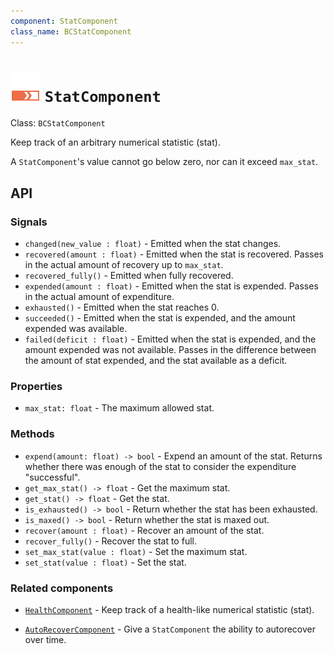 ```yaml
---
component: StatComponent
class_name: BCStatComponent
---
```


# <img src="../addons/bc-components/stat/stat.svg" width="48" height="48"> `StatComponent`

Class: `BCStatComponent`

Keep track of an arbitrary numerical statistic (stat).

A `StatComponent`'s value cannot go below zero, nor can it exceed `max_stat`.

## API

### Signals

- `changed(new_value : float)` - Emitted when the stat changes.
- `recovered(amount : float)` - Emitted when the stat is recovered.  Passes in the actual amount of recovery up to `max_stat`.
- `recovered_fully()` - Emitted when fully recovered.
- `expended(amount : float)` - Emitted when the stat is expended.  Passes in the actual amount of expenditure.
- `exhausted()` - Emitted when the stat reaches 0.
- `succeeded()` - Emitted when the stat is expended, and the amount expended was available.
- `failed(deficit : float)` - Emitted when the stat is expended, and the amount expended was not available. Passes in the difference between the amount of stat expended, and the stat available as a deficit.

### Properties

- `max_stat: float` - The maximum allowed stat.

### Methods

- `expend(amount: float) -> bool` - Expend an amount of the stat.  Returns whether there was enough of the stat to consider the expenditure "successful".
- `get_max_stat() -> float` - Get the maximum stat.
- `get_stat() -> float` - Get the stat.
- `is_exhausted() -> bool` - Return whether the stat has been exhausted.
- `is_maxed() -> bool` - Return whether the stat is maxed out.
- `recover(amount : float)` - Recover an amount of the stat.
- `recover_fully()` - Recover the stat to full.
- `set_max_stat(value : float)` - Set the maximum stat.
- `set_stat(value : float)` - Set the stat.

### Related components

- [`HealthComponent`](health.md) - Keep track of a health-like numerical statistic (stat).

- [`AutoRecoverComponent`](auto_recover.md) - Give a `StatComponent` the ability to autorecover over time.
